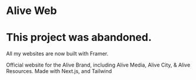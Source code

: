 # Alive Web

# This project was abandoned.
All my websites are now built with Framer.

Official website for the Alive Brand, including Alive Media, Alive City, & Alive Resources.
Made with Next.js, and Tailwind
